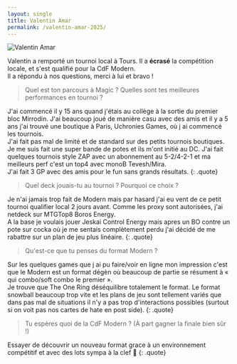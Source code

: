 ```yaml
---
layout: single
title: Valentin Amar
permalink: /valentin-amar-2025/
---
```


<p class="text-align-center"><img src="{{ site.url }}{{ site.baseurl }}/assets/images/valentin_amar_photo.png" alt="Valentin Amar" /></p>

Valentin a remporté un tournoi local à Tours. Il a **écrasé** la compétition locale, et s'est qualifié pour la CdF Modern.  
Il a répondu à nos questions, merci à lui et bravo !

> Quel est ton parcours à Magic ? Quelles sont tes meilleures performances en tournoi ?

J'ai commencé il y 15 ans quand j'étais au collège à la sortie du premier bloc Mirrodin. J'ai beaucoup joué de manière casu avec des amis et il y a 5 ans j'ai trouvé une boutique à Paris, Uchronies Games, où j ai commencé les tournois.  
J'ai fait pas mal de limité et de standard sur des petits tournois boutiques. Je me suis fait une super bande de potes et ils m'ont initié au DC. J'ai fait quelques tournois style ZAP avec un abonnement au 5-2/4-2-1 et ma meilleurs perf c'est un top4 avec monoB Tevesh/Mira.  
J'ai fait 3 GP avec des amis pour le fun sans grands résultats.
{: .quote}

> Quel deck jouais-tu au tournoi ? Pourquoi ce choix ?

Je n'ai jamais trop fait de Modern mais par hasard j'ai eu vent de ce petit tournoi qualifier local 2 jours avant. Comme les proxy sont autorisées, j'ai netdeck sur MTGTop8 Boros Energy.  
A la base je voulais jouer Jeskai Control Energy mais apres un BO contre un pote sur cocka où je me sentais complètement perdu j'ai décidé de me rabattre sur un plan de jeu plus linéaire.
{: .quote}

> Qu'est-ce que tu penses du format Modern ?

Sur les quelques games que j ai pu faire/voir en ligne mon impression c'est que le Modern est un format dégèn où beaucoup de partie se résument à « qui combo/soft combo le premier ».  
Je trouve que The One Ring déséquilibre totalement le format. Le format snowball beaucoup trop vite et les plans de jeu sont tellement variés que dans pas mal de situations il n'y a pas trop d'interactions possibles (surtout si on voit pas nos cartes de hate en post side).
{: .quote}

> Tu espères quoi de la CdF Modern ? (À part gagner la finale bien sûr !)

Essayer de découvrir un nouveau format grace à un environnement compétitif et avec des lots sympa à la clef 🙂
{: .quote}
